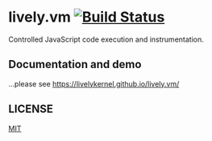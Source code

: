# lively.vm [![Build Status](https://travis-ci.org/LivelyKernel/lively.vm.svg)](https://travis-ci.org/LivelyKernel/lively.vm)

Controlled JavaScript code execution and instrumentation.

## Documentation and demo

...please see https://livelykernel.github.io/lively.vm/

## LICENSE

[MIT](LICENSE)
